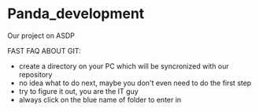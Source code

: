 Panda_development
=================

Our project on ASDP


FAST FAQ ABOUT GIT:

  - create a directory on your PC which will be syncronized with our repository
  - no idea what to do next, maybe you don't even need to do the first step
  - try to figure it out, you are the IT guy
  - always click on the blue name of folder to enter in
